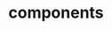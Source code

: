 <!-- Space: Projects -->
<!-- Parent: AnsibleRoleTemplate -->
<!-- Title: Components AnsibleRoleTemplate -->
<!-- Label: AnsibleRoleTemplate -->
<!-- Label: Project -->
<!-- Label: Components -->
<!-- Include: disclaimer.md -->
<!-- Include: ac:toc -->

# components
